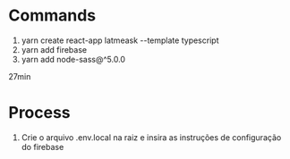 # Commands
1. yarn create react-app latmeask --template typescript
2. yarn add firebase
3. yarn add node-sass@^5.0.0


27min
   

# Process
1. Crie o arquivo .env.local na raiz e insira as instruções de configuração do firebase